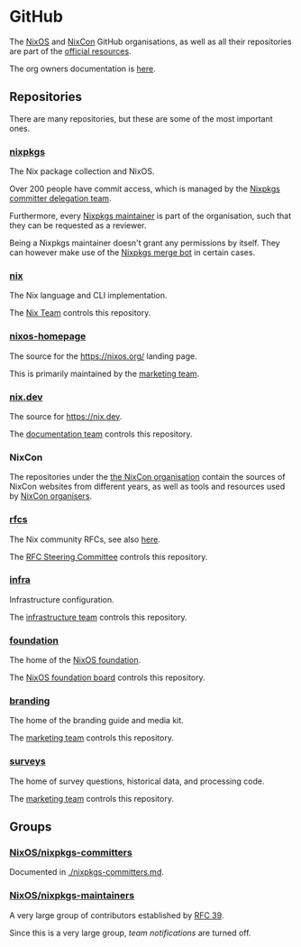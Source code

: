 # GitHub

The [NixOS](https://github.com/nixos) and [NixCon](https://github.com/nixcon) GitHub organisations,
as well as all their repositories are part of the [official resources](./resources.md).

The org owners documentation is [here](./github-org-owners.md).

## Repositories

There are many repositories, but these are some of the most important ones.

### [nixpkgs](https://github.com/nixos/nixpkgs/)

The Nix package collection and NixOS.

Over 200 people have commit access, which is managed by the [Nixpkgs committer delegation team](./nixpkgs-committers.md).

Furthermore, every [Nixpkgs maintainer](https://github.com/NixOS/nixpkgs/tree/master/maintainers) is part of the organisation, such that they can be requested as a reviewer.

Being a Nixpkgs maintainer doesn't grant any permissions by itself.
They can however make use of the [Nixpkgs merge bot](https://github.com/NixOS/nixpkgs-merge-bot) in certain cases.

### [nix](https://github.com/NixOS/nix)

The Nix language and CLI implementation.

The [Nix Team](https://nixos.org/community/teams/nix/) controls this repository.

### [nixos-homepage](https://github.com/nixos/nixos-homepage)

The source for the https://nixos.org/ landing page.

This is primarily maintained by the [marketing team](https://nixos.org/community/teams/marketing/).

### [nix.dev](https://github.com/NixOS/nix.dev)

The source for https://nix.dev.

The [documentation team](https://nixos.org/community/teams/documentation/) controls this repository.

### NixCon

The repositories under the [the NixCon organisation](https://github.com/nixcon) contain
the sources of NixCon websites from different years, as well as
tools and resources used by [NixCon organisers](./nixcon.md).

### [rfcs](https://github.com/NixOS/rfcs)

The Nix community RFCs, see also [here](./governance.md#rfc-process).

The [RFC Steering Committee](https://nixos.org/community/teams/rfc-steering-committee/) controls this repository.

### [infra](https://github.com/nixos/infra)

Infrastructure configuration.

The [infrastructure team](https://nixos.org/community/teams/infrastructure/) controls this repository.

### [foundation](https://github.com/NixOS/foundation)

The home of the [NixOS foundation](./resources.md#foundation).

The [NixOS foundation board](https://nixos.org/community/teams/foundation-board/) controls this repository.

### [branding](https://github.com/NixOS/branding)

The home of the branding guide and media kit.

The [marketing team](https://nixos.org/community/teams/marketing/) controls this repository.

### [surveys](https://github.com/NixOS/surveys)

The home of survey questions, historical data, and processing code.

The [marketing team](https://nixos.org/community/teams/marketing/) controls this repository.

## Groups

### [NixOS/nixpkgs-committers](https://github.com/orgs/NixOS/teams/nixpkgs-committers)

Documented in [./nixpkgs-committers.md](./nixpkgs-committers.md).

### [NixOS/nixpkgs-maintainers](https://github.com/orgs/NixOS/teams/nixpkgs-maintainers)

A very large group of contributors established by [RFC 39](https://github.com/NixOS/rfcs/blob/master/rfcs/0039-unprivileged-maintainer-teams.md).

Since this is a very large group, _team notifications_ are turned off.
